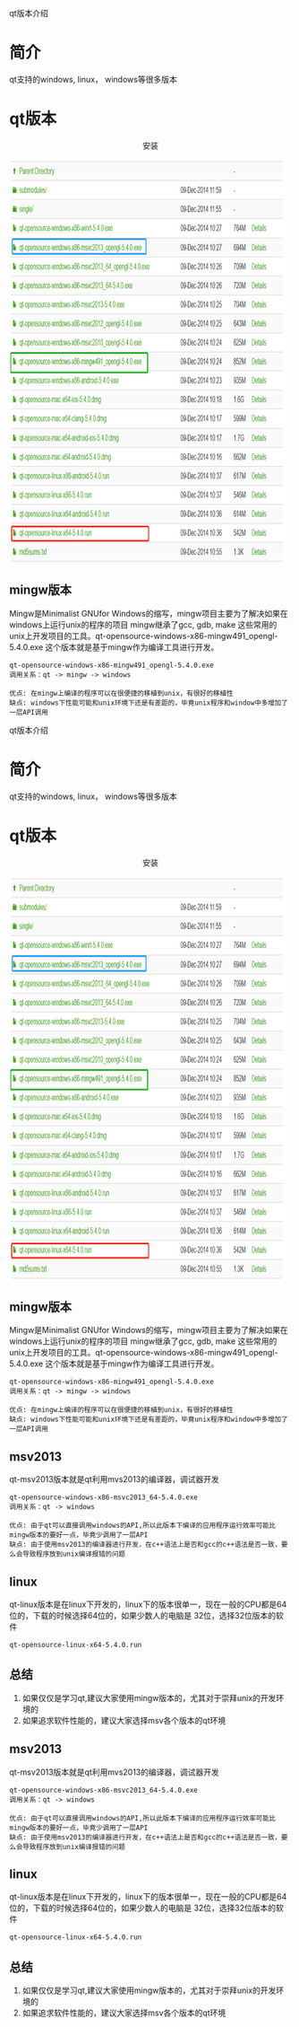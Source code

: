 qt版本介绍

# 简介
qt支持的windows, linux， windows等很多版本

# qt版本

<div align="center">
<p>  安装 </p> 
<img src="https://github.com/yangang123/picture/raw/master/qgroundcontrol/qt_version.png" height="720" width="1280" > 
</div>


## mingw版本
Mingw是Minimalist GNUfor Windows的缩写，mingw项目主要为了解决如果在windows上运行unix的程序的项目
mingw继承了gcc, gdb, make 这些常用的unix上开发项目的工具。qt-opensource-windows-x86-mingw491_opengl-5.4.0.exe
这个版本就是基于mingw作为编译工具进行开发。

```
qt-opensource-windows-x86-mingw491_opengl-5.4.0.exe
调用关系：qt -> mingw -> windows 

优点: 在mingw上编译的程序可以在很便捷的移植到unix，有很好的移植性
缺点: windows下性能可能和unix环境下还是有差距的，毕竟unix程序和window中多增加了一层API调用
```
qt版本介绍

# 简介
qt支持的windows, linux， windows等很多版本

# qt版本

<div align="center">
<p>  安装 </p> 
<img src="https://github.com/yangang123/picture/raw/master/qgroundcontrol/qt_version.png" height="720" width="1280" > 
</div>


## mingw版本
Mingw是Minimalist GNUfor Windows的缩写，mingw项目主要为了解决如果在windows上运行unix的程序的项目
mingw继承了gcc, gdb, make 这些常用的unix上开发项目的工具。qt-opensource-windows-x86-mingw491_opengl-5.4.0.exe
这个版本就是基于mingw作为编译工具进行开发。

```
qt-opensource-windows-x86-mingw491_opengl-5.4.0.exe
调用关系：qt -> mingw -> windows 

优点: 在mingw上编译的程序可以在很便捷的移植到unix，有很好的移植性
缺点: windows下性能可能和unix环境下还是有差距的，毕竟unix程序和window中多增加了一层API调用
```

## msv2013 
qt-msv2013版本就是qt利用mvs2013的编译器，调试器开发

```
qt-opensource-windows-x86-msvc2013_64-5.4.0.exe
调用关系：qt -> windows 

优点: 由于qt可以直接调用windows的API,所以此版本下编译的应用程序运行效率可能比mingw版本的要好一点，毕竟少调用了一层API
缺点: 由于使用msv2013的编译器进行开发，在c++语法上是否和gcc的c++语法是否一致，要么会导致程序放到unix编译报错的问题
```

##  linux
qt-linux版本是在linux下开发的，linux下的版本很单一，现在一般的CPU都是64位的，下载的时候选择64位的，如果少数人的电脑是
32位，选择32位版本的软件
```
qt-opensource-linux-x64-5.4.0.run
```

## 总结

1. 如果仅仅是学习qt,建议大家使用mingw版本的，尤其对于崇拜unix的开发环境的
2. 如果追求软件性能的，建议大家选择msv各个版本的qt环境




## msv2013 
qt-msv2013版本就是qt利用mvs2013的编译器，调试器开发

```
qt-opensource-windows-x86-msvc2013_64-5.4.0.exe
调用关系：qt -> windows 

优点: 由于qt可以直接调用windows的API,所以此版本下编译的应用程序运行效率可能比mingw版本的要好一点，毕竟少调用了一层API
缺点: 由于使用msv2013的编译器进行开发，在c++语法上是否和gcc的c++语法是否一致，要么会导致程序放到unix编译报错的问题
```

##  linux
qt-linux版本是在linux下开发的，linux下的版本很单一，现在一般的CPU都是64位的，下载的时候选择64位的，如果少数人的电脑是
32位，选择32位版本的软件
```
qt-opensource-linux-x64-5.4.0.run
```

## 总结

1. 如果仅仅是学习qt,建议大家使用mingw版本的，尤其对于崇拜unix的开发环境的
2. 如果追求软件性能的，建议大家选择msv各个版本的qt环境



